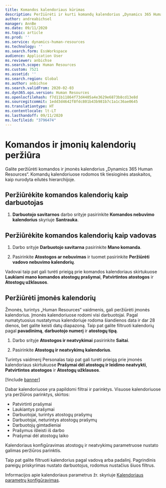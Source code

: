 ```yaml
---
title: Komandos kalendoriaus kūrimas
description: Peržiūrėti ir kurti komandų kalendorius „Dynamics 365 Human Resources“.
author: andreabichsel
manager: AnnBe
ms.date: 09/11/2020
ms.topic: article
ms.prod: ''
ms.service: dynamics-human-resources
ms.technology: ''
ms.search.form: EssWorkspace
audience: Application User
ms.reviewer: anbichse
ms.search.scope: Human Resources
ms.custom: 7521
ms.assetid: ''
ms.search.region: Global
ms.author: anbichse
ms.search.validFrom: 2020-02-03
ms.dyn365.ops.version: Human Resources
ms.openlocfilehash: f7d11b11864f73d4405a4e3629e6873b8cd13e8d
ms.sourcegitcommit: 1edd3d4642f8fdc801b43b981b7c1a1c36ae0645
ms.translationtype: HT
ms.contentlocale: lt-LT
ms.lasthandoff: 09/11/2020
ms.locfileid: "3796474"
---
```

# <a name="view-team-and-company-calendars"></a>Komandos ir įmonių kalendorių peržiūra

Galite peržiūrėti komandos ir įmonės kalendorius „Dynamics 365 Human Resources“. Komandų kalendoriuose rodomos tik tiesioginės ataskaitos, kaip nurodyta eilutės hierarchijoje.

## <a name="view-your-team-calendar-as-an-employee"></a>Peržiūrėkite komandos kalendorių kaip darbuotojas

1. **Darbuotojo savitarnos** darbo srityje pasirinkite **Komandos nebuvimo kalendorius** skyriuje **Santrauka**.

## <a name="view-your-team-calendar-as-a-manager"></a>Peržiūrėkite komandos kalendorių kaip vadovas

1. Darbo srityje **Darbuotojo savitarna** pasirinkite **Mano komanda**.

2. Pasirinkite **Atostogos ar nebuvimas** ir tuomet pasirinkite **Peržiūrėti vadovo nebuvimo kalendorių**.

Vadovai taip pat gali turėti prieigą prie komandos kalendoriaus skirtukuose **Laukiami mano komandos atostogų prašymai**, **Patvirtintos atostogos** ir **Atostogų užklausos**. 

## <a name="view-a-company-calendar"></a>Peržiūrėti įmonės kalendorių

Žmonės, turintys „Human Resources“ vaidmenis, gali peržiūrėti įmonės kalendorius. Įmonės kalendoriuose rodomi visi darbuotojai. Pagal numatytuosius nustatymus kalendoriuje rodoma šiandienos data ir dar 28 dienos, bet galite keisti datų diapazoną. Taip pat galite filtruoti kalendorių pagal **pavadinimą**, **darbuotojo numerį** ir **atostogų tipą**.

1. Darbo srityje **Atostogos ir neatvykimai** pasirinkite **Saitai**.

2. Pasirinkite **Atostogų ir neatvykimų kalendorius**.

Turintys vaidmenį Personalas taip pat gali turėti prieigą prie įmonės kalendoriaus skirtukuose **Prašymai dėl atostogų ir leidimo neatvykti**, **Patvirtintos atostogos** ir **Atostogų užklausos**. 

[!include [banner](includes/preview-feature.md)]

Dabar kalendoriuose yra papildomi filtrai ir parinktys. Visuose kalendoriuose yra peržiūros parinktys, skirtos:

- Patvirtinti prašymai
- Laukiantys prašymai
- Darbuotojai, turintys atostogų prašymų
- Darbuotojai, neturintys atostogų prašymų
- Darbuotojų gimtadieniai
- Prašymus išleisti iš darbo 
- Prašymai dėl atostogų laiko

Kalendoriaus konfigūravimas atostogų ir neatvykimų parametruose nustato galimas peržiūros parinktis.

Taip pat galite filtruoti kalendorius pagal vadovą arba padalinį. Pagrindinis pareigų priskyrimas nustato darbuotojus, rodomus nustačius šiuos filtrus. 

Informacijos apie kalendoriaus parametrus žr. skyriuje [Kalendoriaus parametrų konfigūravimas](hr-leave-and-absence-parameters.md?configure-calendar-parameters).

